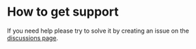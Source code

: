 # How to get support

If you need help please try to solve it by creating an issue on the [discussions page](https://github.com/iwf-web/nginx-https-proxy/discussions).

